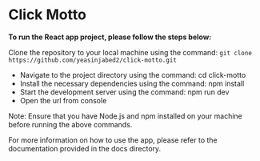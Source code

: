# Click Motto

**To run the React app project, please follow the steps below:**

Clone the repository to your local machine using the command: `git clone https://github.com/yeasinjabed2/click-motto.git`

- Navigate to the project directory using the command: cd click-motto
- Install the necessary dependencies using the command: npm install
- Start the development server using the command: npm run dev
- Open the url from console

Note: Ensure that you have Node.js and npm installed on your machine before running the above commands.

For more information on how to use the app, please refer to the documentation provided in the docs directory.
